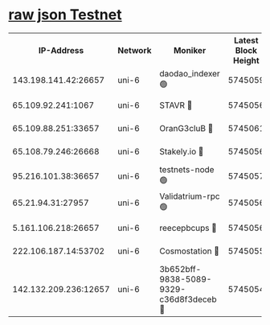 [raw json Testnet](https://rpc-check.junot.stavr.tech/junot/rpc-junot-result.json)
=


<table><tr><th>IP-Address</th><th>Network</th><th>Moniker</th><th>Latest Block Height</th><th>Earliest Block Height</th><th>Catching Up</th><th>Voting Power</th><th>Scan Time</th></tr><tr><td>143.198.141.42:26657</td><td>uni-6</td><td>daodao_indexer 🟢</td><td>5745059</td><td>1</td><td>False</td><td>0</td><td>2023-12-03T14:23:45.257194311UTC</td></tr><tr><td>65.109.92.241:1067</td><td>uni-6</td><td>STAVR 🔴</td><td>5745056</td><td>1138541</td><td>False</td><td>6042</td><td>2023-12-03T14:23:34.728509224UTC</td></tr><tr><td>65.109.88.251:33657</td><td>uni-6</td><td>OranG3cluB 🔴</td><td>5745061</td><td>1138541</td><td>False</td><td>11</td><td>2023-12-03T14:23:49.638111839UTC</td></tr><tr><td>65.108.79.246:26668</td><td>uni-6</td><td>Stakely.io 🔴</td><td>5745056</td><td>1570872</td><td>False</td><td>1128435</td><td>2023-12-03T14:23:35.819330065UTC</td></tr><tr><td>95.216.101.38:36657</td><td>uni-6</td><td>testnets-node 🟢</td><td>5745057</td><td>1615130</td><td>False</td><td>0</td><td>2023-12-03T14:23:38.167519476UTC</td></tr><tr><td>65.21.94.31:27957</td><td>uni-6</td><td>Validatrium-rpc 🟢</td><td>5745056</td><td>2943363</td><td>False</td><td>0</td><td>2023-12-03T14:23:30.360582736UTC</td></tr><tr><td>5.161.106.218:26657</td><td>uni-6</td><td>reecepbcups 🔴</td><td>5745056</td><td>4468422</td><td>False</td><td>105015</td><td>2023-12-03T14:23:35.423097155UTC</td></tr><tr><td>222.106.187.14:53702</td><td>uni-6</td><td>Cosmostation 🔴</td><td>5745055</td><td>5344501</td><td>False</td><td>110003</td><td>2023-12-03T14:23:27.988695075UTC</td></tr><tr><td>142.132.209.236:12657</td><td>uni-6</td><td>3b652bff-9838-5089-9329-c36d8f3deceb 🔴</td><td>5745054</td><td>5731280</td><td>False</td><td>157563</td><td>2023-12-03T14:23:26.584630865UTC</td></tr></table>